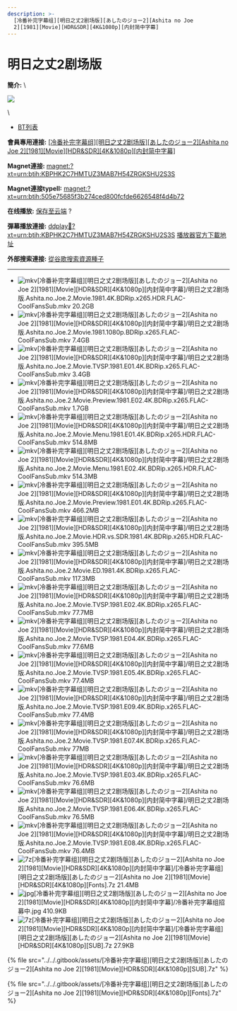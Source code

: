 ```yaml
---
description: >-
  [冷番补完字幕组][明日之丈2剧场版][あしたのジョー2][Ashita no Joe
  2][1981][Movie][HDR&SDR][4K&1080p][内封简中字幕]
---
```


# 明日之丈2剧场版

**簡介:** \


&#x20;

![](https://img.gejiba.com/images/978071a1a11bf17e9f995c7a73e90c02.jpg)

\


* [BT列表](https://share.dmhy.org/topics/view/647663\_2\_2\_Ashita\_no\_Joe\_2\_1981\_Movie\_HDR\_SDR\_4K\_1080p.html#tabs-1)

**會員專用連接:** [\[冷番补完字幕组\]\[明日之丈2剧场版\]\[あしたのジョー2\]\[Ashita no Joe 2\]\[1981\]\[Movie\]\[HDR\&SDR\]\[4K&1080p\]\[内封简中字幕\]](https://dl.dmhy.org/2023/08/05/505e75685f3b274ced800fcfde6626548f4d4b72.torrent)

**Magnet連接:** [magnet:?xt=urn:btih:KBPHK2C7HMTUZ3MAB7H54ZRGKSHU2S3S](https://magnet/?xt=urn:btih:KBPHK2C7HMTUZ3MAB7H54ZRGKSHU2S3S\&dn=\&tr=http%3A%2F%2F104.143.10.186%3A8000%2Fannounce\&tr=udp%3A%2F%2F104.143.10.186%3A8000%2Fannounce\&tr=http%3A%2F%2Ftracker.openbittorrent.com%3A80%2Fannounce\&tr=http%3A%2F%2Ftracker3.itzmx.com%3A6961%2Fannounce\&tr=http%3A%2F%2Ftracker4.itzmx.com%3A2710%2Fannounce\&tr=http%3A%2F%2Ftracker.publicbt.com%3A80%2Fannounce\&tr=http%3A%2F%2Ftracker.prq.to%2Fannounce\&tr=http%3A%2F%2Fopen.acgtracker.com%3A1096%2Fannounce\&tr=https%3A%2F%2Ft-115.rhcloud.com%2Fonly\_for\_ylbud\&tr=http%3A%2F%2Ftracker1.itzmx.com%3A8080%2Fannounce\&tr=http%3A%2F%2Ftracker2.itzmx.com%3A6961%2Fannounce\&tr=udp%3A%2F%2Ftracker1.itzmx.com%3A8080%2Fannounce\&tr=udp%3A%2F%2Ftracker2.itzmx.com%3A6961%2Fannounce\&tr=udp%3A%2F%2Ftracker3.itzmx.com%3A6961%2Fannounce\&tr=udp%3A%2F%2Ftracker4.itzmx.com%3A2710%2Fannounce\&tr=http%3A%2F%2Fnyaa.tracker.wf%3A7777%2Fannounce)

**Magnet連接typeII:** [magnet:?xt=urn:btih:505e75685f3b274ced800fcfde6626548f4d4b72](https://magnet/?xt=urn:btih:505e75685f3b274ced800fcfde6626548f4d4b72)

**在线播放:** [保存至云端](https://mypikpak.com/drive/url-checker?url=magnet:?xt=urn:btih:505e75685f3b274ced800fcfde6626548f4d4b72) ?

**彈幕播放連接:** [ddplay:magnet:?xt=urn:btih:KBPHK2C7HMTUZ3MAB7H54ZRGKSHU2S3S](ddplay:magnet:?xt=urn:btih:KBPHK2C7HMTUZ3MAB7H54ZRGKSHU2S3S\&dn=\&tr=http%3A%2F%2F104.143.10.186%3A8000%2Fannounce\&tr=udp%3A%2F%2F104.143.10.186%3A8000%2Fannounce\&tr=http%3A%2F%2Ftracker.openbittorrent.com%3A80%2Fannounce\&tr=http%3A%2F%2Ftracker3.itzmx.com%3A6961%2Fannounce\&tr=http%3A%2F%2Ftracker4.itzmx.com%3A2710%2Fannounce\&tr=http%3A%2F%2Ftracker.publicbt.com%3A80%2Fannounce\&tr=http%3A%2F%2Ftracker.prq.to%2Fannounce\&tr=http%3A%2F%2Fopen.acgtracker.com%3A1096%2Fannounce\&tr=https%3A%2F%2Ft-115.rhcloud.com%2Fonly\_for\_ylbud\&tr=http%3A%2F%2Ftracker1.itzmx.com%3A8080%2Fannounce\&tr=http%3A%2F%2Ftracker2.itzmx.com%3A6961%2Fannounce\&tr=udp%3A%2F%2Ftracker1.itzmx.com%3A8080%2Fannounce\&tr=udp%3A%2F%2Ftracker2.itzmx.com%3A6961%2Fannounce\&tr=udp%3A%2F%2Ftracker3.itzmx.com%3A6961%2Fannounce\&tr=udp%3A%2F%2Ftracker4.itzmx.com%3A2710%2Fannounce\&tr=http%3A%2F%2Fnyaa.tracker.wf%3A7777%2Fannounce) [播放器官方下載地址](http://www.dandanplay.com/?from=dmhy)

**外部搜索連接:** [從谷歌搜索資源種子](https://www.google.com/search?oe=utf-8\&q=505e75685f3b274ced800fcfde6626548f4d4b72)

***

* ![mkv](https://share.dmhy.org/images/icon/mkv.gif)\[冷番补完字幕组]\[明日之丈2剧场版]\[あしたのジョー2]\[Ashita no Joe 2]\[1981]\[Movie]\[HDR\&SDR]\[4K&1080p]\[内封简中字幕]/明日之丈2剧场版.Ashita.no.Joe.2.Movie.1981.4K.BDRip.x265.HDR.FLAC-CoolFansSub.mkv 20.2GB
* ![mkv](https://share.dmhy.org/images/icon/mkv.gif)\[冷番补完字幕组]\[明日之丈2剧场版]\[あしたのジョー2]\[Ashita no Joe 2]\[1981]\[Movie]\[HDR\&SDR]\[4K&1080p]\[内封简中字幕]/明日之丈2剧场版.Ashita.no.Joe.2.Movie.1981.1080p.BDRip.x265.FLAC-CoolFansSub.mkv 7.4GB
* ![mkv](https://share.dmhy.org/images/icon/mkv.gif)\[冷番补完字幕组]\[明日之丈2剧场版]\[あしたのジョー2]\[Ashita no Joe 2]\[1981]\[Movie]\[HDR\&SDR]\[4K&1080p]\[内封简中字幕]/明日之丈2剧场版.Ashita.no.Joe.2.Movie.TVSP.1981.E01.4K.BDRip.x265.FLAC-CoolFansSub.mkv 3.4GB
* ![mkv](https://share.dmhy.org/images/icon/mkv.gif)\[冷番补完字幕组]\[明日之丈2剧场版]\[あしたのジョー2]\[Ashita no Joe 2]\[1981]\[Movie]\[HDR\&SDR]\[4K&1080p]\[内封简中字幕]/明日之丈2剧场版.Ashita.no.Joe.2.Movie.Preview.1981.E02.4K.BDRip.x265.FLAC-CoolFansSub.mkv 1.7GB
* ![mkv](https://share.dmhy.org/images/icon/mkv.gif)\[冷番补完字幕组]\[明日之丈2剧场版]\[あしたのジョー2]\[Ashita no Joe 2]\[1981]\[Movie]\[HDR\&SDR]\[4K&1080p]\[内封简中字幕]/明日之丈2剧场版.Ashita.no.Joe.2.Movie.Menu.1981.E01.4K.BDRip.x265.HDR.FLAC-CoolFansSub.mkv 514.8MB
* ![mkv](https://share.dmhy.org/images/icon/mkv.gif)\[冷番补完字幕组]\[明日之丈2剧场版]\[あしたのジョー2]\[Ashita no Joe 2]\[1981]\[Movie]\[HDR\&SDR]\[4K&1080p]\[内封简中字幕]/明日之丈2剧场版.Ashita.no.Joe.2.Movie.Menu.1981.E02.4K.BDRip.x265.HDR.FLAC-CoolFansSub.mkv 514.3MB
* ![mkv](https://share.dmhy.org/images/icon/mkv.gif)\[冷番补完字幕组]\[明日之丈2剧场版]\[あしたのジョー2]\[Ashita no Joe 2]\[1981]\[Movie]\[HDR\&SDR]\[4K&1080p]\[内封简中字幕]/明日之丈2剧场版.Ashita.no.Joe.2.Movie.Preview.1981.E01.4K.BDRip.x265.FLAC-CoolFansSub.mkv 466.2MB
* ![mkv](https://share.dmhy.org/images/icon/mkv.gif)\[冷番补完字幕组]\[明日之丈2剧场版]\[あしたのジョー2]\[Ashita no Joe 2]\[1981]\[Movie]\[HDR\&SDR]\[4K&1080p]\[内封简中字幕]/明日之丈2剧场版.Ashita.no.Joe.2.Movie.HDR.vs.SDR.1981.4K.BDRip.x265.HDR.FLAC-CoolFansSub.mkv 395.5MB
* ![mkv](https://share.dmhy.org/images/icon/mkv.gif)\[冷番补完字幕组]\[明日之丈2剧场版]\[あしたのジョー2]\[Ashita no Joe 2]\[1981]\[Movie]\[HDR\&SDR]\[4K&1080p]\[内封简中字幕]/明日之丈2剧场版.Ashita.no.Joe.2.Movie.ED.1981.4K.BDRip.x265.FLAC-CoolFansSub.mkv 117.3MB
* ![mkv](https://share.dmhy.org/images/icon/mkv.gif)\[冷番补完字幕组]\[明日之丈2剧场版]\[あしたのジョー2]\[Ashita no Joe 2]\[1981]\[Movie]\[HDR\&SDR]\[4K&1080p]\[内封简中字幕]/明日之丈2剧场版.Ashita.no.Joe.2.Movie.TVSP.1981.E02.4K.BDRip.x265.FLAC-CoolFansSub.mkv 77.7MB
* ![mkv](https://share.dmhy.org/images/icon/mkv.gif)\[冷番补完字幕组]\[明日之丈2剧场版]\[あしたのジョー2]\[Ashita no Joe 2]\[1981]\[Movie]\[HDR\&SDR]\[4K&1080p]\[内封简中字幕]/明日之丈2剧场版.Ashita.no.Joe.2.Movie.TVSP.1981.E04.4K.BDRip.x265.FLAC-CoolFansSub.mkv 77.6MB
* ![mkv](https://share.dmhy.org/images/icon/mkv.gif)\[冷番补完字幕组]\[明日之丈2剧场版]\[あしたのジョー2]\[Ashita no Joe 2]\[1981]\[Movie]\[HDR\&SDR]\[4K&1080p]\[内封简中字幕]/明日之丈2剧场版.Ashita.no.Joe.2.Movie.TVSP.1981.E05.4K.BDRip.x265.FLAC-CoolFansSub.mkv 77.4MB
* ![mkv](https://share.dmhy.org/images/icon/mkv.gif)\[冷番补完字幕组]\[明日之丈2剧场版]\[あしたのジョー2]\[Ashita no Joe 2]\[1981]\[Movie]\[HDR\&SDR]\[4K&1080p]\[内封简中字幕]/明日之丈2剧场版.Ashita.no.Joe.2.Movie.TVSP.1981.E09.4K.BDRip.x265.FLAC-CoolFansSub.mkv 77.4MB
* ![mkv](https://share.dmhy.org/images/icon/mkv.gif)\[冷番补完字幕组]\[明日之丈2剧场版]\[あしたのジョー2]\[Ashita no Joe 2]\[1981]\[Movie]\[HDR\&SDR]\[4K&1080p]\[内封简中字幕]/明日之丈2剧场版.Ashita.no.Joe.2.Movie.TVSP.1981.E07.4K.BDRip.x265.FLAC-CoolFansSub.mkv 77MB
* ![mkv](https://share.dmhy.org/images/icon/mkv.gif)\[冷番补完字幕组]\[明日之丈2剧场版]\[あしたのジョー2]\[Ashita no Joe 2]\[1981]\[Movie]\[HDR\&SDR]\[4K&1080p]\[内封简中字幕]/明日之丈2剧场版.Ashita.no.Joe.2.Movie.TVSP.1981.E03.4K.BDRip.x265.FLAC-CoolFansSub.mkv 76.6MB
* ![mkv](https://share.dmhy.org/images/icon/mkv.gif)\[冷番补完字幕组]\[明日之丈2剧场版]\[あしたのジョー2]\[Ashita no Joe 2]\[1981]\[Movie]\[HDR\&SDR]\[4K&1080p]\[内封简中字幕]/明日之丈2剧场版.Ashita.no.Joe.2.Movie.TVSP.1981.E06.4K.BDRip.x265.FLAC-CoolFansSub.mkv 76.5MB
* ![mkv](https://share.dmhy.org/images/icon/mkv.gif)\[冷番补完字幕组]\[明日之丈2剧场版]\[あしたのジョー2]\[Ashita no Joe 2]\[1981]\[Movie]\[HDR\&SDR]\[4K&1080p]\[内封简中字幕]/明日之丈2剧场版.Ashita.no.Joe.2.Movie.TVSP.1981.E08.4K.BDRip.x265.FLAC-CoolFansSub.mkv 76.4MB
* ![7z](https://share.dmhy.org/images/icon/7z.gif)\[冷番补完字幕组]\[明日之丈2剧场版]\[あしたのジョー2]\[Ashita no Joe 2]\[1981]\[Movie]\[HDR\&SDR]\[4K&1080p]\[内封简中字幕]/\[冷番补完字幕组]\[明日之丈2剧场版]\[あしたのジョー2]\[Ashita no Joe 2]\[1981]\[Movie]\[HDR\&SDR]\[4K&1080p]\[Fonts].7z 21.4MB
* ![jpg](https://share.dmhy.org/images/icon/jpg.gif)\[冷番补完字幕组]\[明日之丈2剧场版]\[あしたのジョー2]\[Ashita no Joe 2]\[1981]\[Movie]\[HDR\&SDR]\[4K&1080p]\[内封简中字幕]/冷番补完字幕组招募中.jpg 410.9KB
* ![7z](https://share.dmhy.org/images/icon/7z.gif)\[冷番补完字幕组]\[明日之丈2剧场版]\[あしたのジョー2]\[Ashita no Joe 2]\[1981]\[Movie]\[HDR\&SDR]\[4K&1080p]\[内封简中字幕]/\[冷番补完字幕组]\[明日之丈2剧场版]\[あしたのジョー2]\[Ashita no Joe 2]\[1981]\[Movie]\[HDR\&SDR]\[4K&1080p]\[SUB].7z 27.9KB



{% file src="../../.gitbook/assets/[冷番补完字幕组][明日之丈2剧场版][あしたのジョー2][Ashita no Joe 2][1981][Movie][HDR&SDR][4K&1080p][SUB].7z" %}



{% file src="../../.gitbook/assets/[冷番补完字幕组][明日之丈2剧场版][あしたのジョー2][Ashita no Joe 2][1981][Movie][HDR&SDR][4K&1080p][Fonts].7z" %}



